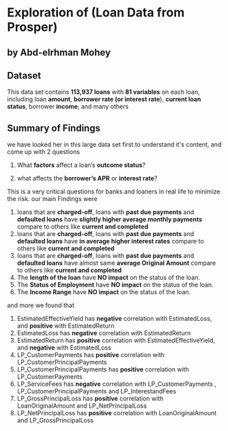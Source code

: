 
# Exploration of (Loan Data from Prosper)
## by Abd-elrhman Mohey

## Dataset

This data set contains **113,937 loans** with **81 variables** on each loan, including loan **amount**, **borrower rate (or interest rate**), **current loan status**, borrower **income**, and many others

## Summary of Findings

we have looked her in this large data set first to understand it's content, and come up with 2 questions
1. What **factors** affect a loan’s **outcome status**?

2. what affects the **borrower’s APR** or **interest rate**?

This is a very critical questions for banks and loaners in real life to minimize the risk.
our main Findings were
1. loans that are **charged-off**, loans with **past due payments** and **defaulted loans** have **slightly higher average monthly payments**  compare to others like **current and completed**
2. loans that are **charged-off**, loans with **past due payments** and **defaulted loans** have **in average higher interest rates** compare to others like **current and completed**
3. loans that are **charged-off**, loans with **past due payments** and **defaulted loans** have almost same **average Original Amount** compare to others like **current and completed**
4. The **length of the loan** have **NO impact** on the status of the loan.
5. The **Status of Employment** have **NO impact** on the status of the loan.
6. The **Income Range** have **NO impact** on the status of the loan.

and more we found that
1. EstimatedEffectiveYield has **negative** correlation with EstimatedLoss, and **positive** with EstimatedReturn
2. EstimatedLoss has **negative** correlation with EstimatedReturn
3. EstimatedReturn has **positive** correlation with EstimatedEffectiveYield, and **negative** with EstimatedLoss
4. LP_CustomerPayments has **positive** correlation with LP_CustomerPrincipalPayments
5. LP_CustomerPrincipalPayments has **positive** correlation with LP_CustomerPayments
6. LP_ServiceFees has **negative** correlation with LP_CustomerPayments , LP_CustomerPrincipalPayments and LP_InterestandFees
7. LP_GrossPrincipalLoss has **positive** correlation with LoanOriginalAmount and LP_NetPrincipalLoss
8. LP_NetPrincipalLoss has **positive** correlation with LoanOriginalAmount and LP_GrossPrincipalLoss
